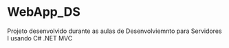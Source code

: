 # WebApp_DS
Projeto desenvolvido durante as aulas de Desenvolviemnto para Servidores I 
usando C# .NET MVC 
